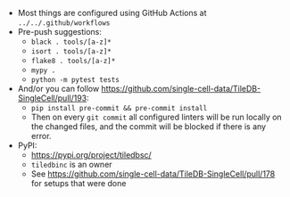 * Most things are configured using GitHub Actions at `../../.github/workflows`
* Pre-push suggestions:
  * `black . tools/[a-z]*`
  * `isort . tools/[a-z]*`
  * `flake8 . tools/[a-z]*`
  * `mypy .`
  * `python -m pytest tests`
* And/or you can follow https://github.com/single-cell-data/TileDB-SingleCell/pull/193:
  * `pip install pre-commit && pre-commit install`
  * Then on every `git commit` all configured linters will be run locally on the changed files, and the commit will be blocked if there is any error.
* PyPI:
  * https://pypi.org/project/tiledbsc/
  * `tiledbinc` is an owner
  * See https://github.com/single-cell-data/TileDB-SingleCell/pull/178 for setups that were done
